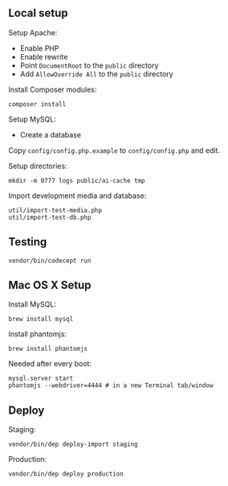 ## Local setup

Setup Apache:

- Enable PHP
- Enable rewrite
- Point `DocumentRoot` to the `public` directory
- Add `AllowOverride All` to the `public` directory

Install Composer modules:

    composer install

Setup MySQL:

- Create a database

Copy `config/config.php.example` to `config/config.php` and edit.

Setup directories:

    mkdir -m 0777 logs public/ai-cache tmp

Import development media and database:

    util/import-test-media.php
    util/import-test-db.php

## Testing

    vendor/bin/codecept run

## Mac OS X Setup

Install MySQL:

    brew install mysql

Install phantomjs:

    brew install phantomjs

Needed after every boot:

    mysql.server start
    phantomjs --webdriver=4444 # in a new Terminal tab/window

## Deploy

Staging:

    vendor/bin/dep deploy-import staging

Production:

    vendor/bin/dep deploy production
